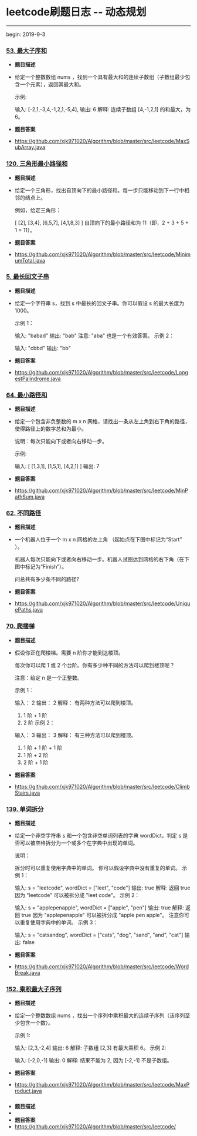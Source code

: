 # leetcode刷题日志 -- 动态规划

------

begin: 2019-9-3

### [53. 最大子序和](https://leetcode-cn.com/problems/maximum-subarray/)

- **题目描述**

- 给定一个整数数组 nums ，找到一个具有最大和的连续子数组（子数组最少包含一个元素），返回其最大和。

  示例:

  输入: [-2,1,-3,4,-1,2,1,-5,4],
  输出: 6
  解释: 连续子数组 [4,-1,2,1] 的和最大，为 6。

- **题目答案**

- https://github.com/xjk971020/Algorithm/blob/master/src/leetcode/MaxSubArray.java

### [120. 三角形最小路径和](https://leetcode-cn.com/problems/triangle/)

- **题目描述**

- 给定一个三角形，找出自顶向下的最小路径和。每一步只能移动到下一行中相邻的结点上。

  例如，给定三角形：

  [
       [2],
      [3,4],
     [6,5,7],
    [4,1,8,3]
  ]
  自顶向下的最小路径和为 11（即，2 + 3 + 5 + 1 = 11）。

- **题目答案**

- https://github.com/xjk971020/Algorithm/blob/master/src/leetcode/MinimumTotal.java

### [5. 最长回文子串](https://leetcode-cn.com/problems/longest-palindromic-substring/)

- **题目描述**

- 给定一个字符串 s，找到 s 中最长的回文子串。你可以假设 s 的最大长度为 1000。

  示例 1：

  输入: "babad"
  输出: "bab"
  注意: "aba" 也是一个有效答案。
  示例 2：

  输入: "cbbd"
  输出: "bb"

- **题目答案**

- https://github.com/xjk971020/Algorithm/blob/master/src/leetcode/LongestPalindrome.java

###  [64. 最小路径和](https://leetcode-cn.com/problems/minimum-path-sum/)

- **题目描述**

- 给定一个包含非负整数的 m x n 网格，请找出一条从左上角到右下角的路径，使得路径上的数字总和为最小。

  说明：每次只能向下或者向右移动一步。

  示例:

  输入:
  [
    [1,3,1],
    [1,5,1],
    [4,2,1]
  ]
  输出: 7

- **题目答案**

- https://github.com/xjk971020/Algorithm/blob/master/src/leetcode/MinPathSum.java

### [62. 不同路径](https://leetcode-cn.com/problems/unique-paths/)

- **题目描述**

- 一个机器人位于一个 m x n 网格的左上角 （起始点在下图中标记为“Start” ）。

  机器人每次只能向下或者向右移动一步。机器人试图达到网格的右下角（在下图中标记为“Finish”）。

  问总共有多少条不同的路径?

- **题目答案**

- https://github.com/xjk971020/Algorithm/blob/master/src/leetcode/UniquePaths.java

### [70. 爬楼梯](https://leetcode-cn.com/problems/climbing-stairs/)

- **题目描述**

- 假设你正在爬楼梯。需要 n 阶你才能到达楼顶。

  每次你可以爬 1 或 2 个台阶。你有多少种不同的方法可以爬到楼顶呢？

  注意：给定 n 是一个正整数。

  示例 1：

  输入： 2
  输出： 2
  解释： 有两种方法可以爬到楼顶。
  1.  1 阶 + 1 阶
  2.  2 阶
  示例 2：

  输入： 3
  输出： 3
  解释： 有三种方法可以爬到楼顶。
  1.  1 阶 + 1 阶 + 1 阶
  2.  1 阶 + 2 阶
  3.  2 阶 + 1 阶

- **题目答案**

- https://github.com/xjk971020/Algorithm/blob/master/src/leetcode/ClimbStairs.java

### [139. 单词拆分](https://leetcode-cn.com/problems/word-break/)

- **题目描述**

- 给定一个非空字符串 s 和一个包含非空单词列表的字典 wordDict，判定 s 是否可以被空格拆分为一个或多个在字典中出现的单词。

  说明：

  拆分时可以重复使用字典中的单词。
  你可以假设字典中没有重复的单词。
  示例 1：

  输入: s = "leetcode", wordDict = ["leet", "code"]
  输出: true
  解释: 返回 true 因为 "leetcode" 可以被拆分成 "leet code"。
  示例 2：

  输入: s = "applepenapple", wordDict = ["apple", "pen"]
  输出: true
  解释: 返回 true 因为 "applepenapple" 可以被拆分成 "apple pen apple"。
       注意你可以重复使用字典中的单词。
  示例 3：

  输入: s = "catsandog", wordDict = ["cats", "dog", "sand", "and", "cat"]
  输出: false

- **题目答案**

- https://github.com/xjk971020/Algorithm/blob/master/src/leetcode/WordBreak.java

### [152. 乘积最大子序列](https://leetcode-cn.com/problems/maximum-product-subarray/)

- **题目描述**

- 给定一个整数数组 nums ，找出一个序列中乘积最大的连续子序列（该序列至少包含一个数）。

  示例 1:

  输入: [2,3,-2,4]
  输出: 6
  解释: 子数组 [2,3] 有最大乘积 6。
  示例 2:

  输入: [-2,0,-1]
  输出: 0
  解释: 结果不能为 2, 因为 [-2,-1] 不是子数组。

- **题目答案**

- https://github.com/xjk971020/Algorithm/blob/master/src/leetcode/MaxProduct.java

### 

- **题目描述**
- 
- **题目答案**
- https://github.com/xjk971020/Algorithm/blob/master/src/leetcode/
